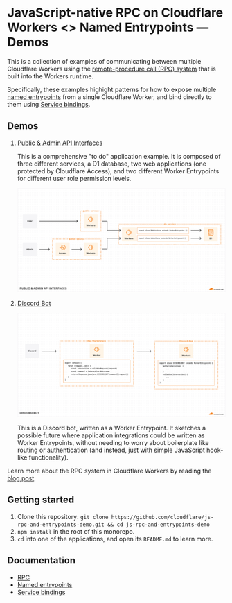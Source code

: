 # JavaScript-native RPC on Cloudflare Workers <> Named Entrypoints — Demos

This is a collection of examples of communicating between multiple Cloudflare Workers using the [remote-procedure call (RPC) system](https://developers.cloudflare.com/workers/runtime-apis/rpc) that is built into the Workers runtime.

Specifically, these examples highight patterns for how to expose multiple [named entrypoints](https://developers.cloudflare.com/workers/runtime-apis/bindings/service-bindings/rpc/#named-entrypoints) from a single Cloudflare Worker, and bind directly to them using [Service bindings](https://developers.cloudflare.com/workers/runtime-apis/bindings/service-bindings/rpc/).

## Demos

1. [Public & Admin API Interfaces](./public-admin-api-interfaces/README.md)

   This is a comprehensive "to do" application example. It is composed of three different services, a D1 database, two web applications (one protected by Cloudflare Access), and two different Worker Entrypoints for different user role permission levels.

   ![Diagram of the public-admin-api-interfaces system](./public-admin-api-interfaces-overview.png)

1. [Discord Bot](./discord-bot/README.md)

   ![Diagram of the discord-bot system](./discord-bot-overview.png)

   This is a Discord bot, written as a Worker Entrypoint. It sketches a possible future where application integrations could be written as Worker Entrypoints, without needing to worry about boilerplate like routing or authentication (and instead, just with simple JavaScript hook-like functionality).

Learn more about the RPC system in Cloudflare Workers by reading the [blog post](https://blog.cloudflare.com/javascript-native-rpc).

## Getting started

1. Clone this repository: `git clone https://github.com/cloudflare/js-rpc-and-entrypoints-demo.git && cd js-rpc-and-entrypoints-demo`
1. `npm install` in the root of this monorepo.
1. `cd` into one of the applications, and open its `README.md` to learn more.

## Documentation

- [RPC](https://developers.cloudflare.com/workers/runtime-apis/rpc)
- [Named entrypoints](https://developers.cloudflare.com/workers/runtime-apis/bindings/service-bindings/rpc/#named-entrypoints)
- [Service bindings](https://developers.cloudflare.com/workers/runtime-apis/bindings/service-bindings/rpc/)
